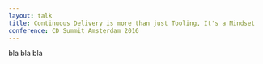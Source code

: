 ```yaml
---
layout: talk
title: Continuous Delivery is more than just Tooling, It's a Mindset
conference: CD Summit Amsterdam 2016
---
```


bla bla bla

